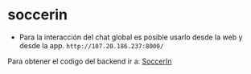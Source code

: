 soccerin
========


- Para la interacción del chat global es posible usarlo desde la web y desde la app. `http://107.20.186.237:8000/`


Para obtener el codigo del backend ir a: [SoccerIn](https://github.com/lancha90/soccerin_django "SoccerIn")
